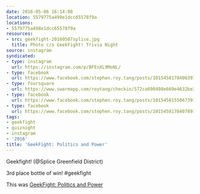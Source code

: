 ```yaml
---
date: 2016-05-06 16:14:08
location: 5579775a498e1dcc65578f9a
locations:
- 5579775a498e1dcc65578f9a
resources:
- src: geekfight-20160507splice.jpg
  title: Photo c/o GeekFight! Trivia Night
source: instagram
syndicated:
- type: instagram
  url: https://instagram.com/p/BFEnXL9MoNL/
- type: facebook
  url: https://www.facebook.com/stephen.roy.tang/posts/10154581784063912:0
- type: foursquare
  url: https://www.swarmapp.com/roytang/checkin/572ca690498e669e4632be20
- type: facebook
  url: https://www.facebook.com/stephen.roy.tang/posts/10154581550673912
- type: facebook
  url: https://www.facebook.com/stephen.roy.tang/posts/10154581784078912
tags:
- geekfight
- quiznight
- instagram
- '2016'
title: 'GeekFight: Politics and Power'
---
```


Geekfight! (@Splice Greenfield District)

3rd place bottle of win! #geekfight

This was [GeekFight: Politics and Power](https://www.facebook.com/events/1718470008424905/)